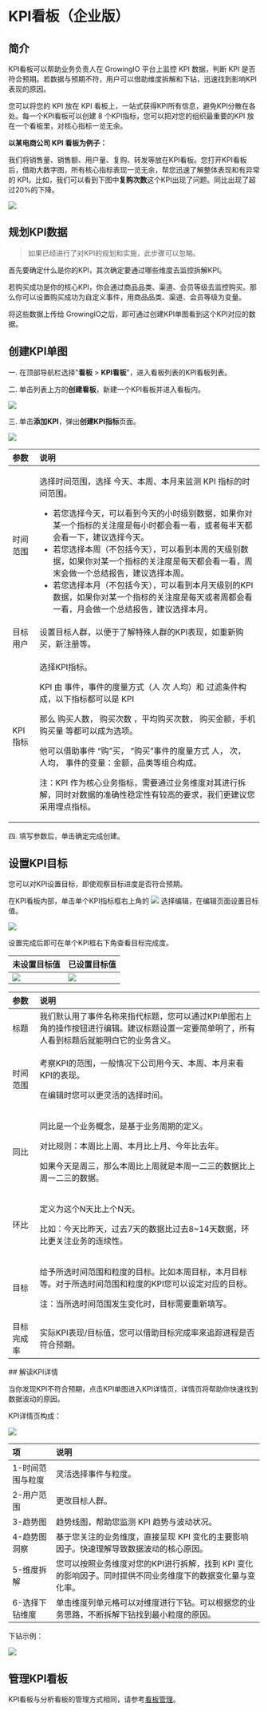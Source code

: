# KPI看板（企业版）

## 简介 <a id="kpi-kan-ban-ke-yi-zuo-shi-mo"></a>

KPI看板可以帮助业务负责人在 GrowingIO 平台上监控 KPI 数据，判断 KPI 是否符合预期。若数据与预期不符，用户可以借助维度拆解和下钻，迅速找到影响KPI表现的原因。

您可以将您的 KPI 放在 KPI 看板上，一站式获得KPI所有信息，避免KPI分散在各处。每一个KPI看板可以创建 8 个KPI指标，您可以把对您的组织最重要的KPI 放在一个看板里，对核心指标一览无余。

**以某电商公司 KPI 看板为例子：**

我们将销售量、销售额、用户量、复购、转发等放在KPI看板。您打开KPI看板后，借助大数字图，所有核心指标表现一览无余，帮您迅速了解整体表现和有异常的 KPI。比如，我们可以看到下图中**复购次数**这个KPI出现了问题。同比出现了超过20%的下降。

![](https://docs.growingio.com/.gitbook/assets/-LGNxeGABUADKiTWTaEM-Lqd9xdJhneyOoLoHdHd-LqdBbNTY0qACdCk186pKPIE79C8BE69DBF.png)

## **规划KPI数据** <a id="ru-he-pei-zhi-yi-ge-zhe-yang-de-kpi-kan-ban"></a>

> 如果已经进行了对KPI的规划和实施，此步骤可以忽略。

首先要确定什么是你的KPI，其次确定要通过哪些维度去监控拆解KPI。

若购买成功是你的核心KPI，你会通过商品品类、渠道、会员等级去监控购买。那么你可以设置购买成功为自定义事件，用商品品类、渠道、会员等级为变量。

将这些数据上传给 GrowingIO之后，即可通过创建KPI单图看到这个KPI对应的数据。

## 创建KPI单图

一. 在顶部导航栏选择"**看板** &gt; **KPI看板**"，进入看板列表的KPI看板列表。

二. 单击列表上方的**创建看板**，新建一个KPI看板并进入看板内。

![](../../.gitbook/assets/image%20%2871%29.png)

三. 单击**添加KPI**，弹出**创建KPI指标**页面。

![](../../.gitbook/assets/image%20%28196%29.png)

<table>
  <thead>
    <tr>
      <th style="text-align:left">&#x53C2;&#x6570;</th>
      <th style="text-align:left">&#x8BF4;&#x660E;</th>
    </tr>
  </thead>
  <tbody>
    <tr>
      <td style="text-align:left">&#x65F6;&#x95F4;&#x8303;&#x56F4;</td>
      <td style="text-align:left">
        <p></p>
        <p>&#x9009;&#x62E9;&#x65F6;&#x95F4;&#x8303;&#x56F4;&#xFF0C;&#x9009;&#x62E9;
          &#x4ECA;&#x5929;&#x3001;&#x672C;&#x5468;&#x3001;&#x672C;&#x6708;&#x6765;&#x76D1;&#x6D4B;
          KPI &#x6307;&#x6807;&#x7684;&#x65F6;&#x95F4;&#x8303;&#x56F4;&#x3002;</p>
        <ul>
          <li>&#x82E5;&#x60A8;&#x9009;&#x62E9;&#x4ECA;&#x5929;&#xFF0C;&#x53EF;&#x4EE5;&#x770B;&#x5230;&#x4ECA;&#x5929;&#x7684;&#x5C0F;&#x65F6;&#x7EA7;&#x522B;&#x6570;&#x636E;&#xFF0C;&#x5982;&#x679C;&#x4F60;&#x5BF9;&#x67D0;&#x4E00;&#x4E2A;&#x6307;&#x6807;&#x7684;&#x5173;&#x6CE8;&#x5EA6;&#x662F;&#x6BCF;&#x5C0F;&#x65F6;&#x90FD;&#x4F1A;&#x770B;&#x4E00;&#x770B;&#xFF0C;&#x6216;&#x8005;&#x6BCF;&#x534A;&#x5929;&#x90FD;&#x4F1A;&#x770B;&#x4E00;&#x4E0B;&#xFF0C;&#x5EFA;&#x8BAE;&#x9009;&#x62E9;&#x4ECA;&#x5929;&#x3002;</li>
          <li>&#x82E5;&#x60A8;&#x9009;&#x62E9;&#x672C;&#x5468;&#xFF08;&#x4E0D;&#x5305;&#x62EC;&#x4ECA;&#x5929;&#xFF09;&#xFF0C;&#x53EF;&#x4EE5;&#x770B;&#x5230;&#x672C;&#x5468;&#x7684;&#x5929;&#x7EA7;&#x522B;&#x6570;&#x636E;&#xFF0C;&#x5982;&#x679C;&#x4F60;&#x5BF9;&#x67D0;&#x4E00;&#x4E2A;&#x6307;&#x6807;&#x7684;&#x5173;&#x6CE8;&#x5EA6;&#x662F;&#x6BCF;&#x5929;&#x90FD;&#x4F1A;&#x770B;&#x4E00;&#x770B;&#xFF0C;&#x5468;&#x672B;&#x4F1A;&#x505A;&#x4E00;&#x4E2A;&#x603B;&#x7ED3;&#x62A5;&#x544A;&#xFF0C;&#x5EFA;&#x8BAE;&#x9009;&#x62E9;&#x672C;&#x5468;&#x3002;</li>
          <li>&#x82E5;&#x60A8;&#x9009;&#x62E9;&#x672C;&#x6708;&#xFF08;&#x4E0D;&#x5305;&#x62EC;&#x4ECA;&#x5929;&#xFF09;&#xFF0C;&#x53EF;&#x4EE5;&#x770B;&#x5230;&#x672C;&#x6708;&#x5929;&#x7EA7;&#x522B;&#x7684;KPI&#x6570;&#x636E;&#xFF0C;&#x5982;&#x679C;&#x4F60;&#x5BF9;&#x67D0;&#x4E00;&#x4E2A;&#x6307;&#x6807;&#x7684;&#x5173;&#x6CE8;&#x5EA6;&#x662F;&#x6BCF;&#x5929;&#x6216;&#x8005;&#x5468;&#x90FD;&#x4F1A;&#x770B;&#x4E00;&#x770B;&#xFF0C;&#x6708;&#x4F1A;&#x505A;&#x4E00;&#x4E2A;&#x603B;&#x7ED3;&#x62A5;&#x544A;&#xFF0C;&#x5EFA;&#x8BAE;&#x9009;&#x62E9;&#x672C;&#x6708;&#x3002;</li>
        </ul>
      </td>
    </tr>
    <tr>
      <td style="text-align:left">&#x76EE;&#x6807;&#x7528;&#x6237;</td>
      <td style="text-align:left">&#x8BBE;&#x7F6E;&#x76EE;&#x6807;&#x4EBA;&#x7FA4;&#xFF0C;&#x4EE5;&#x4FBF;&#x4E8E;&#x4E86;&#x89E3;&#x7279;&#x6B8A;&#x4EBA;&#x7FA4;&#x7684;KPI&#x8868;&#x73B0;&#xFF0C;&#x5982;&#x91CD;&#x65B0;&#x8D2D;&#x4E70;&#xFF0C;&#x65B0;&#x6CE8;&#x518C;&#x7B49;&#x3002;</td>
    </tr>
    <tr>
      <td style="text-align:left">KPI&#x6307;&#x6807;</td>
      <td style="text-align:left">
        <p>&#x9009;&#x62E9;KPI&#x6307;&#x6807;&#x3002;</p>
        <p>KPI &#x7531; &#x4E8B;&#x4EF6;&#xFF0C;&#x4E8B;&#x4EF6;&#x7684;&#x5EA6;&#x91CF;&#x65B9;&#x5F0F;&#xFF08;&#x4EBA;
          &#x6B21; &#x4EBA;&#x5747;&#xFF09;&#x548C; &#x8FC7;&#x6EE4;&#x6761;&#x4EF6;&#x6784;&#x6210;&#xFF0C;&#x4EE5;&#x4E0B;&#x6307;&#x6807;&#x90FD;&#x53EF;&#x4EE5;&#x662F;
          KPI</p>
        <p>&#x90A3;&#x4E48; &#x8D2D;&#x4E70;&#x4EBA;&#x6570;&#xFF0C; &#x8D2D;&#x4E70;&#x6B21;&#x6570;
          &#xFF0C;&#x5E73;&#x5747;&#x8D2D;&#x4E70;&#x6B21;&#x6570;&#xFF0C; &#x8D2D;&#x4E70;&#x91D1;&#x989D;&#xFF0C;&#x624B;&#x673A;&#x8D2D;&#x4E70;&#x91CF;
          &#x7B49;&#x90FD;&#x53EF;&#x4EE5;&#x6210;&#x4E3A;&#x9009;&#x9879;&#x3002;</p>
        <p>&#x4ED6;&#x53EF;&#x4EE5;&#x501F;&#x52A9;&#x4E8B;&#x4EF6; &#x201C;&#x8D2D;&#x201D;&#x4E70;&#xFF0C;
          &#x201C;&#x8D2D;&#x4E70;&#x201D;&#x4E8B;&#x4EF6;&#x7684;&#x5EA6;&#x91CF;&#x65B9;&#x5F0F;
          &#x4EBA;&#xFF0C; &#x6B21;&#xFF0C; &#x4EBA;&#x5747;&#xFF0C; &#x4E8B;&#x4EF6;&#x7684;&#x53D8;&#x91CF;&#xFF1A;&#x91D1;&#x989D;&#xFF0C;&#x54C1;&#x7C7B;&#x7B49;&#x7EC4;&#x5408;&#x6784;&#x6210;&#x3002;</p>
        <p>&#x6CE8;&#xFF1A;KPI &#x4F5C;&#x4E3A;&#x6838;&#x5FC3;&#x4E1A;&#x52A1;&#x6307;&#x6807;&#xFF0C;&#x9700;&#x8981;&#x901A;&#x8FC7;&#x4E1A;&#x52A1;&#x7EF4;&#x5EA6;&#x5BF9;&#x5176;&#x8FDB;&#x884C;&#x62C6;&#x89E3;&#xFF0C;&#x540C;&#x65F6;&#x5BF9;&#x6570;&#x636E;&#x7684;&#x51C6;&#x786E;&#x6027;&#x7A33;&#x5B9A;&#x6027;&#x6709;&#x8F83;&#x9AD8;&#x7684;&#x8981;&#x6C42;&#xFF0C;&#x6211;&#x4EEC;&#x66F4;&#x5EFA;&#x8BAE;&#x60A8;&#x91C7;&#x7528;&#x57CB;&#x70B9;&#x6307;&#x6807;&#x3002;</p>
      </td>
    </tr>
  </tbody>
</table>四. 填写参数后，单击确定完成创建。

## 设置KPI目标

您可以对KPI设置目标，即使观察目标进度是否符合预期。

在KPI看板内部，单击单个KPI指标框右上角的 ![](../../.gitbook/assets/kpi-kan-ban-dian-dian-dian.png) 选择编辑，在编辑页面设置目标值。

![](../../.gitbook/assets/image%20%28135%29.png)

设置完成后即可在单个KPI框右下角查看目标完成度。

| 未设置目标值 | 已设置目标值 |
| :--- | :--- |
| ![](../../.gitbook/assets/wu-kpi-mu-biao.png)  | ![](../../.gitbook/assets/you-kpi-mu-biao%20%281%29.png)  |

<table>
  <thead>
    <tr>
      <th style="text-align:left">&#x53C2;&#x6570;</th>
      <th style="text-align:left">&#x8BF4;&#x660E;</th>
    </tr>
  </thead>
  <tbody>
    <tr>
      <td style="text-align:left">&#x6807;&#x9898;</td>
      <td style="text-align:left">&#x6211;&#x4EEC;&#x9ED8;&#x8BA4;&#x7528;&#x4E86;&#x4E8B;&#x4EF6;&#x540D;&#x79F0;&#x6765;&#x6307;&#x4EE3;&#x6807;&#x9898;&#xFF0C;&#x60A8;&#x53EF;&#x4EE5;&#x901A;&#x8FC7;KPI&#x5355;&#x56FE;&#x53F3;&#x4E0A;&#x89D2;&#x7684;&#x64CD;&#x4F5C;&#x6309;&#x94AE;&#x8FDB;&#x884C;&#x7F16;&#x8F91;&#x3002;&#x5EFA;&#x8BAE;&#x6807;&#x9898;&#x8BBE;&#x7F6E;&#x4E00;&#x5B9A;&#x8981;&#x7B80;&#x5355;&#x660E;&#x4E86;&#xFF0C;&#x6240;&#x6709;&#x4EBA;&#x770B;&#x5230;&#x6807;&#x9898;&#x540E;&#x5C31;&#x80FD;&#x660E;&#x767D;&#x5B83;&#x7684;&#x4E1A;&#x52A1;&#x542B;&#x4E49;&#x3002;</td>
    </tr>
    <tr>
      <td style="text-align:left">&#x65F6;&#x95F4;&#x8303;&#x56F4;</td>
      <td style="text-align:left">
        <p>&#x8003;&#x5BDF;KPI&#x7684;&#x8303;&#x56F4;&#xFF0C;&#x4E00;&#x822C;&#x60C5;&#x51B5;&#x4E0B;&#x516C;&#x53F8;&#x7528;&#x4ECA;&#x5929;&#x3001;&#x672C;&#x5468;&#x3001;&#x672C;&#x6708;&#x6765;&#x770B;KPI&#x7684;&#x8868;&#x73B0;&#x3002;</p>
        <p>&#x5728;&#x7F16;&#x8F91;&#x65F6;&#x60A8;&#x53EF;&#x4EE5;&#x66F4;&#x7075;&#x6D3B;&#x7684;&#x9009;&#x62E9;&#x65F6;&#x95F4;&#x3002;</p>
      </td>
    </tr>
    <tr>
      <td style="text-align:left">&#x540C;&#x6BD4;</td>
      <td style="text-align:left">
        <p>&#x540C;&#x6BD4;&#x662F;&#x4E00;&#x4E2A;&#x4E1A;&#x52A1;&#x6982;&#x5FF5;&#xFF0C;&#x662F;&#x57FA;&#x4E8E;&#x4E1A;&#x52A1;&#x5468;&#x671F;&#x7684;&#x5B9A;&#x4E49;&#x3002;</p>
        <p>&#x5BF9;&#x6BD4;&#x89C4;&#x5219;&#xFF1A;&#x672C;&#x5468;&#x6BD4;&#x4E0A;&#x5468;&#x3001;&#x672C;&#x6708;&#x6BD4;&#x4E0A;&#x6708;&#x3001;&#x4ECA;&#x5E74;&#x6BD4;&#x53BB;&#x5E74;&#x3002;</p>
        <p>&#x5982;&#x679C;&#x4ECA;&#x5929;&#x662F;&#x5468;&#x4E09;&#xFF0C;&#x90A3;&#x4E48;&#x672C;&#x5468;&#x6BD4;&#x4E0A;&#x5468;&#x5C31;&#x662F;&#x672C;&#x5468;&#x4E00;&#x4E8C;&#x4E09;&#x7684;&#x6570;&#x636E;&#x6BD4;&#x4E0A;&#x5468;&#x4E00;&#x4E8C;&#x4E09;&#x7684;&#x6570;&#x636E;&#x3002;</p>
      </td>
    </tr>
    <tr>
      <td style="text-align:left">&#x73AF;&#x6BD4;</td>
      <td style="text-align:left">
        <p>&#x5B9A;&#x4E49;&#x4E3A;&#x8FD9;&#x4E2A;N&#x5929;&#x6BD4;&#x4E0A;&#x4E2A;N&#x5929;&#x3002;</p>
        <p>&#x6BD4;&#x5982;&#xFF1A;&#x4ECA;&#x5929;&#x6BD4;&#x6628;&#x5929;&#xFF0C;&#x8FC7;&#x53BB;7&#x5929;&#x7684;&#x6570;&#x636E;&#x6BD4;&#x8FC7;&#x53BB;8~14&#x5929;&#x6570;&#x636E;&#xFF0C;&#x73AF;&#x6BD4;&#x66F4;&#x5173;&#x6CE8;&#x4E1A;&#x52A1;&#x7684;&#x8FDE;&#x7EED;&#x6027;&#x3002;</p>
      </td>
    </tr>
    <tr>
      <td style="text-align:left">&#x76EE;&#x6807;</td>
      <td style="text-align:left">
        <p>&#x7ED9;&#x4E88;&#x6240;&#x9009;&#x65F6;&#x95F4;&#x8303;&#x56F4;&#x548C;&#x7C92;&#x5EA6;&#x7684;&#x76EE;&#x6807;&#x3002;&#x6BD4;&#x5982;&#x672C;&#x5468;&#x76EE;&#x6807;&#xFF0C;&#x672C;&#x6708;&#x76EE;&#x6807;&#x7B49;&#x3002;&#x5BF9;&#x4E8E;&#x6240;&#x9009;&#x65F6;&#x95F4;&#x8303;&#x56F4;&#x548C;&#x7C92;&#x5EA6;&#x7684;KPI&#x60A8;&#x53EF;&#x4EE5;&#x8BBE;&#x5B9A;&#x5BF9;&#x5E94;&#x7684;&#x76EE;&#x6807;&#x3002;</p>
        <p>&#x6CE8;&#xFF1A;&#x5F53;&#x6240;&#x9009;&#x65F6;&#x95F4;&#x8303;&#x56F4;&#x53D1;&#x751F;&#x53D8;&#x5316;&#x65F6;&#xFF0C;&#x76EE;&#x6807;&#x9700;&#x8981;&#x91CD;&#x65B0;&#x586B;&#x5199;&#x3002;</p>
      </td>
    </tr>
    <tr>
      <td style="text-align:left">&#x76EE;&#x6807;&#x5B8C;&#x6210;&#x7387;</td>
      <td style="text-align:left">&#x5B9E;&#x9645;KPI&#x8868;&#x73B0;/&#x76EE;&#x6807;&#x503C;&#xFF0C;&#x60A8;&#x53EF;&#x4EE5;&#x501F;&#x52A9;&#x76EE;&#x6807;&#x5B8C;&#x6210;&#x7387;&#x6765;&#x8FFD;&#x8E2A;&#x8FDB;&#x7A0B;&#x662F;&#x5426;&#x7B26;&#x5408;&#x9884;&#x671F;&#x3002;</td>
    </tr>
  </tbody>
</table>## 解读KPI详情

当你发现KPI不符合预期，点击KPI单图进入KPI详情页，详情页将帮助你快速找到数据波动的原因。

KPI详情页构成：

![](../../.gitbook/assets/image%20%2830%29.png)

| 项 | 说明 |
| :--- | :--- |
| 1-时间范围与粒度 | 灵活选择事件与粒度。 |
| 2-用户范围 | 更改目标人群。 |
| 3-趋势图 | 趋势线图，帮助您监测 KPI 趋势与波动状况。 |
| 4-趋势图洞察 | 基于您关注的业务维度，直接呈现 KPI 变化的主要影响因子。快速理解导致数据波动的核心原因。 |
| 5-维度拆解 | 您可以按照业务维度对您的KPI进行拆解，找到 KPI 变化的影响因子。同时提供不同业务维度下的数据变化量与变化率。 |
| 6-选择下钻维度 | 单击维度列单元格可以对维度进行下钻。可以根据您的业务思路，不断拆解下钻找到最小粒度的原因。 |

下钻示例：

![](../../.gitbook/assets/image%20%28158%29.png)

## 管理KPI看板

KPI看板与分析看板的管理方式相同，请参考[看板管理](manage.md#2-gong-neng-shuo-ming)。



